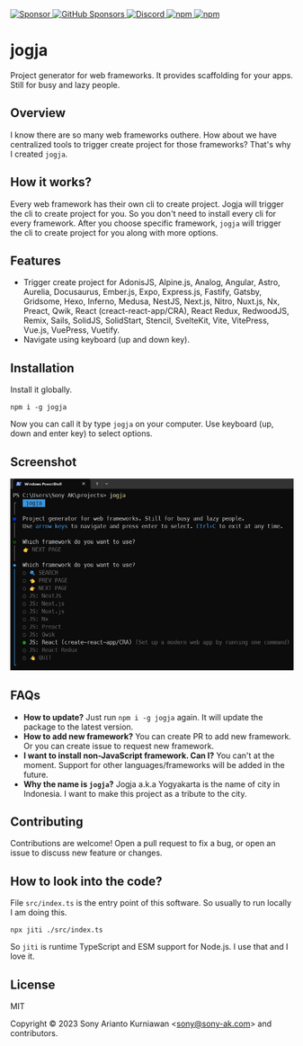<a href="https://paypal.me/sonyarianto" target="_blank">
 <img alt="Sponsor" src="https://img.shields.io/badge/donate-Paypal-fd8200.svg" />
</a>
<a href="https://github.com/sponsors/sonyarianto" target="_blank">
  <img alt="GitHub Sponsors" src="https://img.shields.io/github/sponsors/sonyarianto">
</a>
<a href="https://discord.com/channels/1083266930896535562/1091698747907518554" target="_blank">
  <img alt="Discord" src="https://img.shields.io/discord/1083266930896535562">
</a>
<a href="https://www.npmjs.com/package/jogja" target="_blank">
 <img alt="npm" src="https://img.shields.io/npm/dt/jogja">
</a>
<a href="https://www.npmjs.com/package/jogja" target="_blank">
 <img alt="npm" src="https://img.shields.io/npm/v/jogja">
</a>

# jogja

Project generator for web frameworks. It provides scaffolding for your apps. Still for busy and lazy people.

## Overview

I know there are so many web frameworks outhere. How about we have centralized tools to trigger create project for those frameworks? That's why I created `jogja`.

## How it works?

Every web framework has their own cli to create project. Jogja will trigger the cli to create project for you. So you don't need to install every cli for every framework. After you choose specific framework, `jogja` will trigger the cli to create project for you along with more options.

## Features

- Trigger create project for AdonisJS, Alpine.js, Analog, Angular, Astro, Aurelia, Docusaurus, Ember.js, Expo, Express.js, Fastify, Gatsby, Gridsome, Hexo, Inferno, Medusa, NestJS, Next.js, Nitro, Nuxt.js, Nx, Preact, Qwik, React (creact-react-app/CRA), React Redux, RedwoodJS, Remix, Sails, SolidJS, SolidStart, Stencil, SvelteKit, Vite, VitePress, Vue.js, VuePress, Vuetify.
- Navigate using keyboard (up and down key).

## Installation

Install it globally.

```
npm i -g jogja
```

Now you can call it by type `jogja` on your computer. Use keyboard (up, down and enter key) to select options.

## Screenshot

![Jogja](https://github.com/sonyarianto/jogja/blob/main/jogja-0.2.7.jpg?raw=true)

## FAQs

- **How to update?** Just run `npm i -g jogja` again. It will update the package to the latest version.
- **How to add new framework?** You can create PR to add new framework. Or you can create issue to request new framework.
- **I want to install non-JavaScript framework. Can I?** You can't at the moment. Support for other languages/frameworks will be added in the future.
- **Why the name is `jogja`?** Jogja a.k.a Yogyakarta is the name of city in Indonesia. I want to make this project as a tribute to the city.

## Contributing

Contributions are welcome! Open a pull request to fix a bug, or open an issue to discuss new feature or changes.

## How to look into the code?

File `src/index.ts` is the entry point of this software. So usually to run locally I am doing this.

```
npx jiti ./src/index.ts
```

So `jiti` is runtime TypeScript and ESM support for Node.js. I use that and I love it.

## License

MIT

Copyright &copy; 2023 Sony Arianto Kurniawan <<sony@sony-ak.com>> and contributors.

